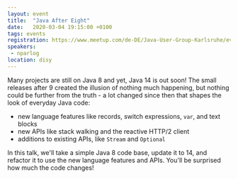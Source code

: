 ```yaml
---
layout: event
title:  "Java After Eight"
date:   2020-03-04 19:15:00 +0100
tags: events
registration: https://www.meetup.com/de-DE/Java-User-Group-Karlsruhe/events/268395076
speakers:
 - nparlog
location: disy
---
```


Many projects are still on Java 8 and yet, Java 14 is out soon! The
small releases after 9 created the illusion of nothing much happening,
but nothing could be further from the truth - a lot changed since then
that shapes the look of everyday Java code:

* new language features like records, switch expressions, `var`, and
text blocks
* new APIs like stack walking and the reactive HTTP/2 client
* additions to existing APIs, like `Stream` and `Optional`

In this talk, we'll take a simple Java 8 code base, update it to 14, and
refactor it to use the new language features and APIs. You'll be
surprised how much the code changes!
